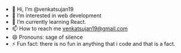 - 👋 Hi, I’m @venkatsujan19
- 👀 I’m interested in  web development
- 🌱 I’m currently learning React.
- 📫 How to reach me venkatsujan19@gmail.com
- 😄 Pronouns: sage of silence 
- ⚡ Fun fact: there is no fun in anything that i code and that is a fact.

